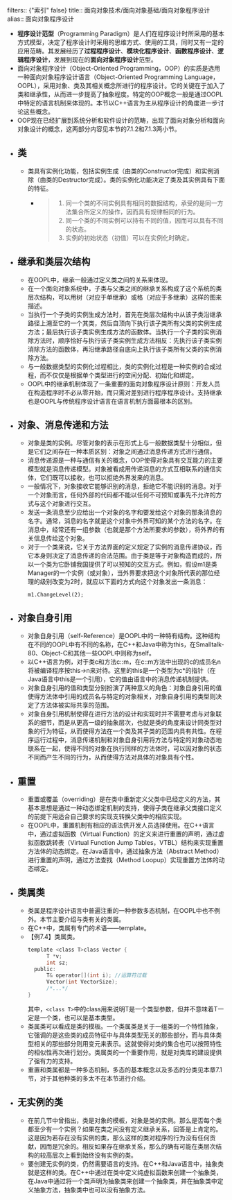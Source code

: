 filters:: {"索引" false}
title:: 面向对象技术/面向对象基础/面向对象程序设计
alias:: 面向对象程序设计

- **程序设计范型**（Programming Paradigm）是人们在程序设计时所采用的基本方式模型，决定了程序设计时采用的思维方式、使用的工具，同时又有一定的应用范畴。其发展经历了**过程程序设计**、**模块化程序设计**、**函数程序设计**、**逻辑程序设计**，发展到现在的**面向对象程序设计**范型。
- 面向对象程序设计（Object-Oriented Programming，OOP）的实质是选用一种面向对象程序设计语言（Object-Oriented Programming Language，OOPL），采用对象、类及其相关概念所进行的程序设计。它的关键在于加入了类和继承性，从而进一步提高了抽象程度。特定的OOP概念一般是通过OOPL中特定的语言机制来体现的。本节以C++语言为主从程序设计的角度进一步讨论这些概念。
- OOP现在已经扩展到系统分析和软件设计的范畴，出现了面向对象分析和面向对象设计的概念，这两部分内容见本节的7.1.2和7.1.3两小节。
- ## 类
	- 类具有实例化功能，包括实例生成（由类的Constructor完成）和实例消除（由类的Destructor完成）。类的实例化功能决定了类及其实例具有下面的特征。
		- > 1. 同一个类的不同实例具有相同的数据结构，承受的是同一方法集合所定义的操作，因而具有规律相同的行为。
		  > 2. 同一个类的不同实例可以持有不同的值，因而可以具有不同的状态。
		  > 3. 实例的初始状态（初值）可以在实例化时确定。
- ## 继承和类层次结构
	- 在OOPL中，继承一般通过定义类之间的关系来体现。
	- 在一个面向对象系统中，子类与父类之间的继承关系构成了这个系统的类层次结构，可以用树（对应于单继承）或格（对应于多继承）这样的图来描述。
	- 当执行一个子类的实例生成方法时，首先在类层次结构中从该子类沿继承路径上溯至它的一个其类，然后自顶向下执行该子类所有父类的实例生成方法；最后执行该子类实例生成方法的函数体。当执行一个子类的实例消除方法时，顺序恰好与执行该子类实例生成方法相反：先执行该子类实例消除方法的函数体，再沿继承路径自底向上执行该子类所有父类的实例消除方法。
	- 与一般数据类型的实例化过程相比，类的实例化过程是一种实例的合成过程，而不仅仅是根据单个类型进行的空间分配、初始化和绑定。
	- OOPL中的继承机制体现了一条重要的面向对象程序设计原则：开发人员在构造程序时不必从零开始，而只需对差别进行程序程序设计。支持继承也是OOPL与传统程序设计语言在语言机制方面最根本的区别。
- ## 对象、消息传递和方法
	- 对象是类的实例。尽管对象的表示在形式上与一般数据类型十分相似，但是它们之间存在一种本质区别：对象之间通过消息传递方式进行通信。
	- 消息传递源是一种与通信有关的概念，OOP使得对象具有交互能力的主要模型就是消息传递模型。对象被看成用传递消息的方式互相联系的通信实体，它们既可以接收，也可以拒绝外界发来的消息。
	- 一般情况下，对象接收它能够识别的消息，拒绝它不能识别的消息。对于一个对象而言，任何外部的代码都不能以任何不可预知或事先不允许的方式与这个对象进行交互。
	- 发送一条消息至少应给出一个对象的名字和要发给这个对象的那条消息的名字。通常，消息的名字就是这个对象中外界可知的某个方法的名字。在消息中，经常还有一组参数（也就是那个方法所要求的参数），将外界的有关信息传给这个对象。
	- 对于一个类来说，它关于方法界面的定义规定了实例的消息传递协议，而它本身则决定了消息传递的合法范围。由于类是等于对象构造而成的，所以一个类为它卧铺我国提供了可以预知的交互方式。例如，假设m1是类Manager的一个实例（或对象），当外界要求把这个对象所代表的那位经理的级别改变为2时，就应以下面的方式向这个对象发出一条消息：
	  ```
	  m1.ChangeLevel(2);
	  ```
- ## 对象自身引用
	- 对象自身引用（self-Reference）是OOPL中的一种特有结构。这种结构在不同的OOPL中有不同的名称，在C++和Java中称为this，在Smalltalk-80、Object-C和其他一些OOPL中则称为self。
	- 以C++语言为例，对于类c和方法c::m，在c::m方法中出现的c的成员名n将被编译程序按this->n来对待。这里的this是一个类型为c*的指针（在Java语言中this是一个引用），它的值由语言中的消息传递机制提供。
	- 对象自身引用的值和类型分别扮演了两种意义的角色：对象自身引用的值使得方法体中引用的成员名与特定的对象相关，对象自身引用的类型则决定了方法体被实际共享的范围。
	- 对象自身引用机制使得在进行方法的设计和实现时并不需要考虑与对象联系的细节，而是从更高一级的抽象层次，也就是类的角度来设计同类型对象的行为特征，从而使得方法在一个类及其子类的范围内具有共性。在程序运行过程中，消息传递机制和对象自身引用将方法与特定的对象动态地联系在一起，使得不同的对象在执行同样的方法体时，可以因对象的状态不同而产生不同的行为，从而使得方法对具体的对象具有个性。
- ## 重置
	- 重置或覆盖（overriding）是在类中重新定义父类中已经定义的方法，其基本思想是通过一种动态绑定机制的支持，使得子类在继承父类接口定义的前提下用适合自己要求的实现支转换父类中的相应实现。
	- 在OOPL中，重置机制有相应的语法供开发人员选择使用。在C++语言中，通过虚拟函数（Virtual Function）的定义来进行重置的声明，通过虚拟函数跳转表（Virtual Function Jump Tables，VTBL）结构来实现重置方法体的动态绑定。在Java语言中，通过抽象方法（Abstract Method）进行重置的声明，通过方法查找（Method Loopup）实现重置方法体的动态绑定。
- ## 类属类
	- 类属是程序设计语言中普遍注重的一种参数多态机制，在OOPL中也不例外。本节主要介绍与类有关的类属。
	- 在C++中，类属有专门的术语——template。
	- 【例7.4】类属类。
	  ```c
	  template <class T>class Vector {
	  		T *v;
	  		int sz;
	  	public:
	  		T& operator[](int i); //运算符过载
	  		Vector(int VectorSize);
	  		/*...*/
	  }
	  ```
	  其中，`<class T>`中的class用来说明T是一个类型参数，但并不意味着T一定是一个类，也可以是基本类型。
	- 类属类可以看成是类的模板。一个类属类是关于一组类的一个特性抽象，它强调的是这些类的成员特征中与具体类型无关的那些部分，而与具体类型相关的那些部分则用变元来表示。这就使得对类的集合也可以按照特性的相似性再次进行划分。类属类的一个重要作用，就是对类库的建设提供了强有力的支持。
	- 重置和类属都是一种多态机制，多态的基本概念以及多态的分类见本章7.1节，对于其他种类的多太不在本节进行介绍。
- ## 无实例的类
	- 在前几节中曾指出，类是对象的模板，对象是类的实例。那么是否每个类都至少有一个实例？如果在类之间没有定义继承关系，回答是上肯定的。这是因为若存在没有实例的类，那么这样的类对程序的行为没有任何贡献，因而是冗余的。相反如果存在继承关系，那么的确有可能在类层次结构的较高层次上看到始终没有实例的类。
	- 要创建无实例的类，仍然需要语言的支持。在C++和Java语言中，抽象类就是这样的类。在C++中通过在类中定义纯虚拟函数来创建一个抽象类，在Java中通过将一个类声明为抽象类来创建一个抽象类，并在抽象类中定义抽象方法，抽象类中也可以没有抽象方法。